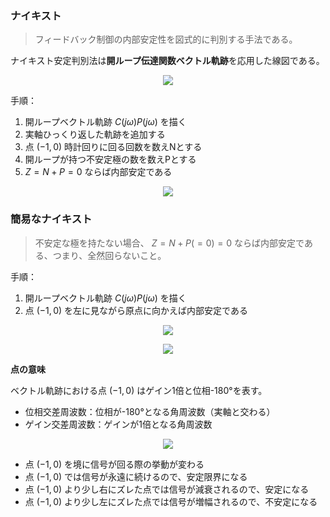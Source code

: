 ### ナイキスト
> フィードバック制御の内部安定性を図式的に判別する手法である。

ナイキスト安定判別法は**開ループ伝達関数ベクトル軌跡**を応用した線図である。

<p align="center">
    <img src="https://controlabo.com/wp-content/uploads/2022/06/nyquist_plot_example.png"/>
</p>

手順：
1. 開ループベクトル軌跡 $C(j\omega)P(j\omega)$ を描く
2. 実軸ひっくり返した軌跡を追加する
3. 点 $(-1, 0)$ 時計回りに回る回数を数えNとする
4. 開ループが持つ不安定極の数を数えPとする
5.  $Z = N + P = 0$ ならば内部安定である

<p align="center">
    <img src="https://controlabo.com/wp-content/uploads/2022/06/nypuist_N2_16_n.gif"/>
</p>

### 簡易なナイキスト
> 不安定な極を持たない場合、 $Z = N + P(=0) = 0$ ならば内部安定である、つまり、全然回らないこと。

手順：
1. 開ループベクトル軌跡 $C(j\omega)P(j\omega)$ を描く
2. 点 $(-1, 0)$ を左に見ながら原点に向かえば内部安定である

<p align="center">
    <img src="https://controlabo.com/wp-content/uploads/2022/06/simple_nyquist_stable.png"/>
</p>

<p align="center">
    <img src="https://controlabo.com/wp-content/uploads/2022/06/simple_nyquist_unstable.png"/>
</p>

**点の意味**

ベクトル軌跡における点 $(-1, 0)$ はゲイン1倍と位相-180°を表す。

- 位相交差周波数：位相が-180°となる角周波数（実軸と交わる）
- ゲイン交差周波数：ゲインが1倍となる角周波数

<p align="center">
    <img src="https://controlabo.com/wp-content/uploads/2022/05/phase_crossing_frequency_in_vector_locus-1.png"/>
</p>

- 点 $(-1, 0)$ を境に信号が回る際の挙動が変わる
- 点 $(-1, 0)$ では信号が永遠に続けるので、安定限界になる
- 点 $(-1, 0)$ より少し右にズレた点では信号が減衰されるので、安定になる
- 点 $(-1, 0)$ より少し左にズレた点では信号が増幅されるので、不安定になる

